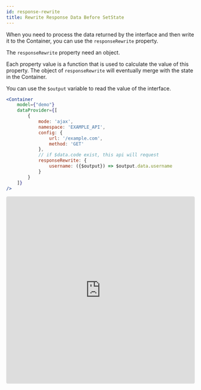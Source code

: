 ```yaml
---
id: response-rewrite
title: Rewrite Response Data Before SetState
---
```


When you need to process the data returned by the interface and then write it to the Container, you can use the `responseRewrite` property.

The `responseRewrite` property need an object. 

Each property value is a function that is used to calculate the value of this property. The object of `responseRewrite` will eventually merge with the state in the Container.

You can use the `$output` variable to read the value of the interface.

```jsx harmony
<Container
    model={"demo"}
    dataProvider={[
        {
            mode: 'ajax',
            namespace: 'EXAMPLE_API',
            config: {
                url: '/example.com',
                method: 'GET'
            },
            // if $data.code exist, this api will request
            responseRewrite: {
                username: ({$output}) => $output.data.username
            }
        }
    ]}
/>
```

<iframe src="https://codesandbox.io/embed/2yo0o4qj?fontsize=14&view=editor" title="2yo0o4qj" style="width:100%; height:500px; border:0; border-radius: 4px; overflow:hidden;" sandbox="allow-modals allow-forms allow-popups allow-scripts allow-same-origin"></iframe>